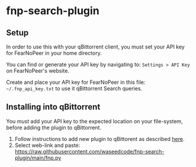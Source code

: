 # fnp-search-plugin

## Setup ##

In order to use this with your qBittorrent client, you must set your API key for FearNoPeer in your home directory. 

You can find or generate your API key by navigating to: `Settings > API Key` on FearNoPeer's website.

Create and place your API key for FearNoPeer in this file: `~/.fnp_api_key.txt` to use it qBittorrent Search queries.

## Installing into qBittorrent ##

You *must* add your API key to the expected location on your file-system, before adding the plugin to qBittorrent.

1. Follow instructions to add new plugin to qBittorent as described [here](https://github.com/qbittorrent/search-plugins/wiki/Install-search-plugins#steps-to-install-search-plugins-qbittorrent-version-3110-or-more-recent).
2. Select web-link and paste: https://raw.githubusercontent.com/waseedcode/fnp-search-plugin/main/fnp.py